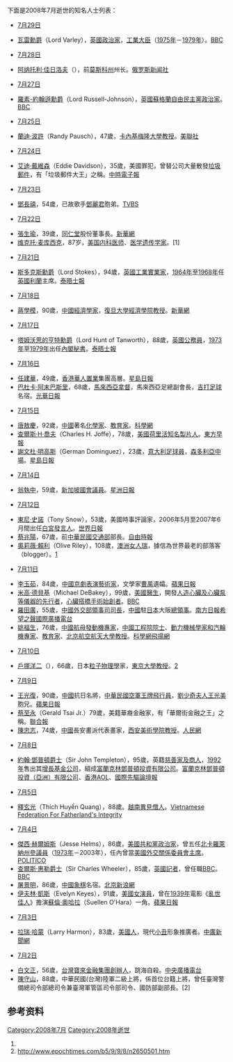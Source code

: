 下面是2008年7月逝世的知名人士列表：

  - [7月29日](https://zh.wikipedia.org/wiki/7月29日 "wikilink")

<!-- end list -->

  - [瓦雷勳爵](https://zh.wikipedia.org/wiki/艾利克·瓦雷，瓦雷男爵 "wikilink")（Lord Varley），[英國](https://zh.wikipedia.org/wiki/英國 "wikilink")[政治家](../Page/政治家.md "wikilink")，[工業大臣](https://zh.wikipedia.org/wiki/工業大臣 "wikilink")（[1975年](../Page/1975年.md "wikilink")－[1979年](../Page/1979年.md "wikilink")）。[BBC](http://news.bbc.co.uk/1/hi/uk_politics/7532184.stm)

<!-- end list -->

  - [7月28日](https://zh.wikipedia.org/wiki/7月28日 "wikilink")

<!-- end list -->

  - [阿纳托利·佳日洛夫](https://zh.wikipedia.org/wiki/阿纳托利·佳日洛夫 "wikilink")（），前[莫斯科州](../Page/莫斯科州.md "wikilink")州长。[俄罗斯新闻社](http://www.rian.ru/society/20080728/115071778.html)

<!-- end list -->

  - [7月27日](https://zh.wikipedia.org/wiki/7月27日 "wikilink")

<!-- end list -->

  - [羅素-約翰遜勳爵](https://zh.wikipedia.org/wiki/羅素·約翰遜，羅素-約翰遜男爵 "wikilink")（Lord Russell-Johnson），[英國](https://zh.wikipedia.org/wiki/英國 "wikilink")[蘇格蘭](../Page/蘇格蘭.md "wikilink")[自由民主黨](https://zh.wikipedia.org/wiki/英國自由民主黨 "wikilink")[政治家](../Page/政治家.md "wikilink")。[BBC](http://news.bbc.co.uk/1/hi/uk/7528017.stm)

<!-- end list -->

  - [7月25日](https://zh.wikipedia.org/wiki/7月25日 "wikilink")

<!-- end list -->

  - [蘭迪·波許](https://zh.wikipedia.org/wiki/蘭迪·波許 "wikilink")（Randy Pausch），47歲，[卡內基梅隆大學教授](https://zh.wikipedia.org/wiki/卡內基梅隆大學 "wikilink")。[美聯社](http://news.yahoo.com/s/ap/20080725/ap_en_ot/obit_pausch)

<!-- end list -->

  - [7月24日](https://zh.wikipedia.org/wiki/7月24日 "wikilink")

<!-- end list -->

  - [艾迪·戴維森](https://zh.wikipedia.org/wiki/艾迪·戴維森 "wikilink")（Eddie Davidson），35歲，美國罪犯，曾替公司大量散發[垃圾郵件](https://zh.wikipedia.org/wiki/垃圾郵件 "wikilink")，有「垃圾郵件大王」之稱。[中時電子報](https://web.archive.org/web/20080828234455/http://news.chinatimes.com/2007Cti/2007Cti-News/2007Cti-News-Content/0,4521,110504+112008072700248,00.html)

<!-- end list -->

  - [7月23日](https://zh.wikipedia.org/wiki/7月23日 "wikilink")

<!-- end list -->

  - [鄧長禧](https://zh.wikipedia.org/wiki/鄧長禧 "wikilink")，54歲，已故歌手[鄧麗君](../Page/鄧麗君.md "wikilink")胞弟。[TVBS](http://www.tvbs.com.tw/news/news_list.asp?no=aj100920080723165117)

<!-- end list -->

  - [7月22日](https://zh.wikipedia.org/wiki/7月22日 "wikilink")

<!-- end list -->

  - [張生瑜](https://zh.wikipedia.org/wiki/張生瑜 "wikilink")，39歲，[同仁堂](../Page/同仁堂.md "wikilink")股份董事長。[新華網](http://news.xinhuanet.com/fortune/2008-07/23/content_8751470.htm)
  - [维克托·麦库西克](../Page/维克托·麦库西克.md "wikilink")，87岁，[美国](https://zh.wikipedia.org/wiki/美國 "wikilink")[内科医师](https://zh.wikipedia.org/wiki/內科 "wikilink")、[医学遗传学家](https://zh.wikipedia.org/wiki/醫學遺傳學 "wikilink")。\[1\]

<!-- end list -->

  - [7月21日](https://zh.wikipedia.org/wiki/7月21日 "wikilink")

<!-- end list -->

  - [斯多克斯勳爵](https://zh.wikipedia.org/wiki/唐納德·斯多克斯，斯多克斯男爵 "wikilink")（Lord Stokes），94歲，[英國工業實業家](https://zh.wikipedia.org/wiki/英國 "wikilink")，[1964年](../Page/1964年.md "wikilink")至[1968年](../Page/1968年.md "wikilink")任[英國利蘭](../Page/英國利蘭.md "wikilink")主席。[泰晤士報](http://www.timesonline.co.uk/tol/comment/obituaries/article4374427.ece)

<!-- end list -->

  - [7月18日](https://zh.wikipedia.org/wiki/7月18日 "wikilink")

<!-- end list -->

  - [蔣學模](https://zh.wikipedia.org/wiki/蔣學模 "wikilink")，90歲，[中國](../Page/中國.md "wikilink")[經濟學家](https://zh.wikipedia.org/wiki/經濟學家 "wikilink")，[復旦大學經濟學院教授](https://zh.wikipedia.org/wiki/復旦大學 "wikilink")。[新華網](http://news.xinhuanet.com/newscenter/2008-07/18/content_8568975.htm)

<!-- end list -->

  - [7月17日](https://zh.wikipedia.org/wiki/7月17日 "wikilink")

<!-- end list -->

  - [塔姆沃思的亨特勳爵](https://zh.wikipedia.org/wiki/約翰·亨特，塔姆沃思的亨特男爵 "wikilink")（Lord Hunt of Tanworth），88歲，[英國](https://zh.wikipedia.org/wiki/英國 "wikilink")[公務員](../Page/公務員.md "wikilink")，[1973年](../Page/1973年.md "wikilink")至[1979年](../Page/1979年.md "wikilink")出任[內閣秘書](https://zh.wikipedia.org/wiki/內閣秘書 "wikilink")。[泰晤士報](http://www.timesonline.co.uk/tol/comment/obituaries/article4352659.ece?token=null&offset=0&page=1)

<!-- end list -->

  - [7月16日](https://zh.wikipedia.org/wiki/7月16日 "wikilink")

<!-- end list -->

  - [任建華](https://zh.wikipedia.org/wiki/任建華 "wikilink")，49歲，[香港](../Page/香港.md "wikilink")[華人置業](../Page/華人置業.md "wikilink")集團高層。[星島日報](https://web.archive.org/web/20090103232043/http://hk.news.yahoo.com/article/080717/3/78gx.html)
  - [巴杜卡·阿末巴斯里](https://zh.wikipedia.org/wiki/巴杜卡·阿末巴斯里 "wikilink")，68歲，[馬來西亞](https://zh.wikipedia.org/wiki/馬來西亞 "wikilink")[拿督](../Page/拿督.md "wikilink")，馬來西亞足總副會長，[吉打](../Page/吉打.md "wikilink")[足球](../Page/足球.md "wikilink")名宿。[光華日報](http://news.sina.com/oth/kwongwah/000-105-105-105/2008-07-16/01033075875.html)

<!-- end list -->

  - [7月15日](https://zh.wikipedia.org/wiki/7月15日 "wikilink")

<!-- end list -->

  - [唐敖慶](https://zh.wikipedia.org/wiki/唐敖慶 "wikilink")，92歲，[中國](../Page/中國.md "wikilink")著名[化學家](https://zh.wikipedia.org/wiki/化學家 "wikilink")、[教育家](https://zh.wikipedia.org/wiki/教育家 "wikilink")。[科學網](https://web.archive.org/web/20110113133151/http://www.sciencenet.cn/htmlnews/2008/7/209145.html)
  - [查爾斯·H·喬夫](https://zh.wikipedia.org/wiki/查爾斯·H·喬夫 "wikilink")（Charles H. Joffe），78歲，[美國](https://zh.wikipedia.org/wiki/美國 "wikilink")[荷里活知名](https://zh.wikipedia.org/wiki/荷里活 "wikilink")[製片人](https://zh.wikipedia.org/wiki/製片 "wikilink")。[東方早報](http://chinanews.sina.com/ent/2008/0715/20242819899.html)
  - [謝文杜·明高斯](https://zh.wikipedia.org/wiki/謝文杜·明高斯 "wikilink")（German Dominguez），23歲，[意大利](../Page/意大利.md "wikilink")[足球員](https://zh.wikipedia.org/wiki/足球員 "wikilink")，[森多利亞中場](https://zh.wikipedia.org/wiki/森多利亞 "wikilink")。[星島日報](http://news.sina.com.hk/cgi-bin/nw/show.cgi/85/1/1/807345/1.html)

<!-- end list -->

  - [7月14日](https://zh.wikipedia.org/wiki/7月14日 "wikilink")

<!-- end list -->

  - [翁執中](../Page/翁執中.md "wikilink")，59歲，[新加坡](../Page/新加坡.md "wikilink")[國會議員](https://zh.wikipedia.org/wiki/國會議員 "wikilink")。[星洲日報](http://www.sinchew.com.my/node/74264?tid=2)

<!-- end list -->

  - [7月12日](https://zh.wikipedia.org/wiki/7月12日 "wikilink")

<!-- end list -->

  - [東尼·史諾](https://zh.wikipedia.org/wiki/東尼·史諾 "wikilink")（Tony Snow），53歲，美國時事評論家，2006年5月至2007年6月間出任[白宮](../Page/白宮.md "wikilink")[發言人](https://zh.wikipedia.org/wiki/發言人 "wikilink")。[世界日報](https://web.archive.org/web/20080719105037/http://www.worldjournal.com/wj-us-news.php?nt_seq_id=1744281)
  - [蔡兆陽](https://zh.wikipedia.org/wiki/蔡兆陽 "wikilink")，67歲，前[中華民國交通部](../Page/中華民國交通部.md "wikilink")部長。[自由時報](https://web.archive.org/web/20120222025852/http://www.libertytimes.com.tw/2008/new/jul/13/today-p5.htm)
  - [奧莉薇·賴利](https://zh.wikipedia.org/wiki/奧莉薇·賴利 "wikilink")（Olive Riley），108歲，[澳洲](https://zh.wikipedia.org/wiki/澳洲 "wikilink")[女人瑞](../Page/人瑞.md "wikilink")，據信為世界最老的部落客（blogger）。[1](http://www.news.com.au/story/0,23599,24014248-1702,00.html)

<!-- end list -->

  - [7月11日](https://zh.wikipedia.org/wiki/7月11日 "wikilink")

<!-- end list -->

  - [李玉茹](../Page/李玉茹.md "wikilink")，84歲，[中國](../Page/中國.md "wikilink")[京劇表演藝術家](https://zh.wikipedia.org/wiki/京劇 "wikilink")，文學家[曹禺](../Page/曹禺.md "wikilink")遺孀。[蘋果日報](https://web.archive.org/web/20080805230653/http://www1.appledaily.atnext.com/template/apple/art_main.cfm?iss_id=20080713&sec_id=15335&subsec_id=15336&art_id=11342459)
  - [米高·德貝基](https://zh.wikipedia.org/wiki/米高·德貝基 "wikilink")（Michael DeBakey），99歲，[美國醫生](https://zh.wikipedia.org/wiki/美國 "wikilink")，開發[人造心臟及](https://zh.wikipedia.org/wiki/人造心臟 "wikilink")[心臟泵等儀器的先行者](https://zh.wikipedia.org/wiki/心臟泵 "wikilink")，[心臟搭橋手術始創者](https://zh.wikipedia.org/wiki/心臟搭橋手術 "wikilink")。[BBC](http://news.bbc.co.uk/chinese/trad/hi/newsid_7500000/newsid_7503200/7503200.stm)
  - [羅田廣](https://zh.wikipedia.org/wiki/羅田廣 "wikilink")，55歲，[中國外交部領事司司長](https://zh.wikipedia.org/wiki/中國外交部 "wikilink")，[中國](../Page/中國.md "wikilink")駐[日本](../Page/日本.md "wikilink")大阪[總領事](https://zh.wikipedia.org/wiki/總領事 "wikilink")。[南方日報](http://news.sina.com/oth/nanfangdaily/301-101-101-102/2008-07-16/01203075960.html)[希望之聲國際廣播電台](https://archive.is/20130503111609/http://big5.soundofhope.org/programs/162/99385-1.asp)
  - [姚福生](../Page/姚福生.md "wikilink")，76歲，[中國](../Page/中國.md "wikilink")[航母發動機專家](https://zh.wikipedia.org/wiki/航母發動機 "wikilink")，[中國工程院院士](https://zh.wikipedia.org/wiki/中國工程院 "wikilink")、[動力機械學家和](https://zh.wikipedia.org/wiki/動力機械學 "wikilink")[汽輪機專家](https://zh.wikipedia.org/wiki/汽輪機 "wikilink")、[教育家](https://zh.wikipedia.org/wiki/教育家 "wikilink")、[北京航空航天大學教授](https://zh.wikipedia.org/wiki/北京航空航天大學 "wikilink")。[科學網](https://archive.is/20130424190913/http://www.sciencenet.cn/htmlnews/2008/7/209055.html)[飛揚網](https://archive.is/20130424203815/http://www.fyjs.cn/viewarticle.php?id=151368)

<!-- end list -->

  - [7月10日](https://zh.wikipedia.org/wiki/7月10日 "wikilink")

<!-- end list -->

  - [戶塚洋二](../Page/戶塚洋二.md "wikilink")（），66歲，日本[粒子物理學](../Page/粒子物理學.md "wikilink")家，[東京大學教授](https://zh.wikipedia.org/wiki/東京大學 "wikilink")。[2](http://www.japantoday.com/category/national/view/renowned-particle-physicist-yoji-totsuka-dies-at-66)

<!-- end list -->

  - [7月9日](https://zh.wikipedia.org/wiki/7月9日 "wikilink")

<!-- end list -->

  - [王光復](https://zh.wikipedia.org/wiki/王光復 "wikilink")，90歲，[中國](../Page/中國.md "wikilink")抗日名將，[中華民國空軍](../Page/中華民國空軍.md "wikilink")[王牌飛行員](https://zh.wikipedia.org/wiki/王牌飛行員 "wikilink")，[劉少奇夫人](https://zh.wikipedia.org/wiki/劉少奇 "wikilink")[王光美](../Page/王光美.md "wikilink")胞兄。[蘋果日報](https://web.archive.org/web/20080806155615/http://www1.appledaily.atnext.com/template/apple/art_main.cfm?iss_id=20080713&sec_id=15335&subsec_id=15336&art_id=11342790)
  - [蔡至永](https://zh.wikipedia.org/wiki/蔡至永 "wikilink")（Gerald Tsai Jr.）79歲，美籍華裔金融家，有「華爾街金融之王」之稱。[聯合報](http://udn.com/NEWS/WORLD/WOR3/4423999.shtml)
  - [陳忠志](https://zh.wikipedia.org/wiki/陳忠志 "wikilink")，74歲，[中國](../Page/中國.md "wikilink")長安畫派代表畫家，[西安美術學院教授](https://zh.wikipedia.org/wiki/西安美術學院 "wikilink")。[人民網](http://art.people.com.cn/GB/41387/7527272.html)

<!-- end list -->

  - [7月8日](https://zh.wikipedia.org/wiki/7月8日 "wikilink")

<!-- end list -->

  - [約翰·鄧普頓爵士](https://zh.wikipedia.org/wiki/約翰·鄧普頓 "wikilink")（Sir John Templeton），95歲，英籍[慈善家及商人](https://zh.wikipedia.org/wiki/慈善家 "wikilink")，[1992年](../Page/1992年.md "wikilink")售出其[增長基金公司](https://zh.wikipedia.org/wiki/增長基金 "wikilink")，組成[富蘭克林鄧普頓投資有限公司](https://zh.wikipedia.org/wiki/富蘭克林鄧普頓投資有限公司 "wikilink")。[富蘭克林鄧普頓投資（亞洲）有限公司](https://archive.is/20080714154705/http://chinese.franklintempleton.com.hk/hkchinesesite/PromoNews/sirjohntempleton.jsp)、[香港AOL](http://money.aol.hk/post/48570)、[國際先驅論壇報](http://www.iht.com/articles/2008/07/08/business/8tempelton.php)

<!-- end list -->

  - [7月5日](https://zh.wikipedia.org/wiki/7月5日 "wikilink")

<!-- end list -->

  - [釋玄光](../Page/釋玄光.md "wikilink")（Thích Huyền Quang），88歲。[越南異見僧人](https://zh.wikipedia.org/wiki/越南 "wikilink")。[Vietnamese Federation For Fatherland's Integrity](https://web.archive.org/web/20080807023142/http://www.hdvnbtdt.org/article.php3?id_article=109)

<!-- end list -->

  - [7月4日](../Page/7月4日.md "wikilink")

<!-- end list -->

  - [傑西·赫爾姆斯](https://zh.wikipedia.org/wiki/傑西·赫爾姆斯 "wikilink")（Jesse Helms），86歲，[美國](https://zh.wikipedia.org/wiki/美國 "wikilink")[共和黨](https://zh.wikipedia.org/wiki/美國共和黨 "wikilink")[政治家](../Page/政治家.md "wikilink")，曾五任[北卡羅萊納州](https://zh.wikipedia.org/wiki/北卡羅萊納州 "wikilink")[參議員](https://zh.wikipedia.org/wiki/美國參議院 "wikilink")（[1973年](../Page/1973年.md "wikilink")－2003年），任內曾當[美國外交關係委員會主席](https://zh.wikipedia.org/wiki/美國外交關係委員會 "wikilink")。[POLITICO](http://www.politico.com/blogs/jonathanmartin/0708/Jesse_Helms_passes_away.html)
  - [查爾斯·惠勒爵士](https://zh.wikipedia.org/wiki/查爾斯·惠勒 "wikilink")（Sir Charles Wheeler），85歲，[英國](https://zh.wikipedia.org/wiki/英國 "wikilink")[記者](../Page/記者.md "wikilink")，曾任職[BBC](https://zh.wikipedia.org/wiki/BBC "wikilink")。[BBC](http://news.bbc.co.uk/1/hi/entertainment/7489591.stm)
  - [屠景明](https://zh.wikipedia.org/wiki/屠景明 "wikilink")，86歲，[中國](../Page/中國.md "wikilink")[象棋](../Page/象棋.md "wikilink")名宿。[北京新浪網](http://news.sina.com/405-000-105-106/2008-07-07/0136868686.html)
  - [伊夫林·凱斯](https://zh.wikipedia.org/wiki/伊夫林·凱斯 "wikilink")（Evelyn Keyes），91歲，[美國](https://zh.wikipedia.org/wiki/美國 "wikilink")[女演員](https://zh.wikipedia.org/wiki/女演員 "wikilink")，曾在[1939年](../Page/1939年.md "wikilink")電影《[亂世佳人](https://zh.wikipedia.org/wiki/亂世佳人_\(電影\) "wikilink")》擔演[蘇倫·奧哈拉](https://zh.wikipedia.org/wiki/蘇倫·奧哈拉 "wikilink")（Suellen O'Hara）一角。[蘋果日報](https://web.archive.org/web/20080825200547/http://www1.appledaily.atnext.com/template/apple/art_main.cfm?iss_id=20080713&sec_id=462&subsec_id=465&art_id=11341736)

<!-- end list -->

  - [7月3日](../Page/7月3日.md "wikilink")

<!-- end list -->

  - [拉瑞·哈蒙](https://zh.wikipedia.org/wiki/拉瑞·哈蒙 "wikilink")（Larry Harmon），83歲，[美國人](https://zh.wikipedia.org/wiki/美國 "wikilink")，現代[小丑](../Page/小丑.md "wikilink")形象推廣者。[中廣新聞網](http://news.yam.com/bcc/entertain/200807/20080704369953.html)

<!-- end list -->

  - [7月2日](../Page/7月2日.md "wikilink")

<!-- end list -->

  - [白文正](../Page/白文正.md "wikilink")，56歲，[台灣](https://zh.wikipedia.org/wiki/台灣 "wikilink")[寶來金融集團創辦人](https://zh.wikipedia.org/wiki/寶來金融集團 "wikilink")，跳海自殺。[中央廣播電台](http://www.rti.org.tw/News/NewsContentHome.aspx?t=1&NewsID=117059)
  - [陳守山](../Page/陳守山.md "wikilink")，88歲，中華民國(台灣)陸軍二級上將，係首位台籍上將，曾任臺灣警備總司令部總司令兼臺灣軍管區司令部司令、國防部副部長。\[2\]

## 参考资料

[Category:2008年7月](https://zh.wikipedia.org/wiki/Category:2008年7月 "wikilink") [Category:2008年逝世](https://zh.wikipedia.org/wiki/Category:2008年逝世 "wikilink")

1.
2.  <http://www.epochtimes.com/b5/9/9/8/n2650501.htm>